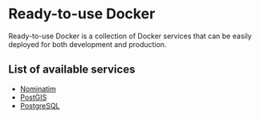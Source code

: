 # Ready-to-use Docker

Ready-to-use Docker is a collection of Docker services that can be easily deployed for both development and production.

## List of available services

- [Nominatim](https://github.com/ready-to-use-docker/nominatim)
- [PostGIS](https://github.com/ready-to-use-docker/postgis)
- [PostgreSQL](https://github.com/ready-to-use-docker/postgres)
